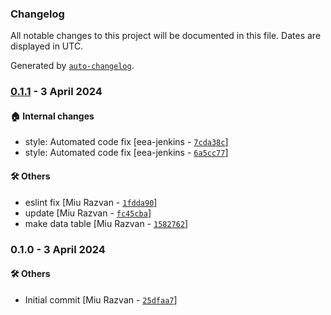 ### Changelog

All notable changes to this project will be documented in this file. Dates are displayed in UTC.

Generated by [`auto-changelog`](https://github.com/CookPete/auto-changelog).

### [0.1.1](https://github.com/eea/volto-block-data-table/compare/0.1.0...0.1.1) - 3 April 2024

#### :house: Internal changes

- style: Automated code fix [eea-jenkins - [`7cda38c`](https://github.com/eea/volto-block-data-table/commit/7cda38c202786b97cc9f38a757979d6b439fb1a1)]
- style: Automated code fix [eea-jenkins - [`6a5cc77`](https://github.com/eea/volto-block-data-table/commit/6a5cc77f619dd5a0695824c37d7976d8489c11e4)]

#### :hammer_and_wrench: Others

- eslint fix [Miu Razvan - [`1fdda90`](https://github.com/eea/volto-block-data-table/commit/1fdda90f0564f63af1533c05dea4c9d623733aed)]
- update [Miu Razvan - [`fc45cba`](https://github.com/eea/volto-block-data-table/commit/fc45cbac01736dcaad4b1a70cd40dffc5a4e1142)]
- make data table [Miu Razvan - [`1582762`](https://github.com/eea/volto-block-data-table/commit/1582762c794851b0ebead8411cceb4694eccd106)]
### 0.1.0 - 3 April 2024

#### :hammer_and_wrench: Others

- Initial commit [Miu Razvan - [`25dfaa7`](https://github.com/eea/volto-block-data-table/commit/25dfaa778b3870895e4896611cdfa6bee6235a7d)]
